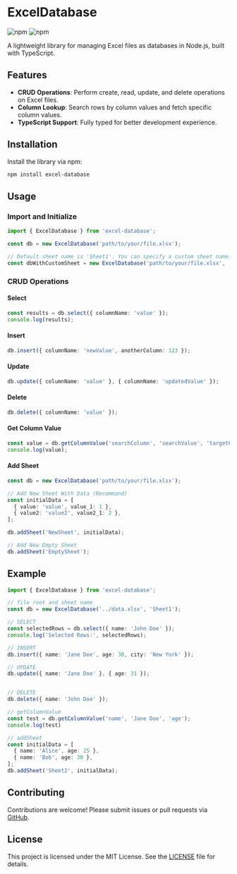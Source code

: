 # ExcelDatabase

![npm](https://img.shields.io/npm/v/excel-database) ![npm](https://img.shields.io/npm/dt/excel-database)

A lightweight library for managing Excel files as databases in Node.js, built with TypeScript.

## Features

- **CRUD Operations**: Perform create, read, update, and delete operations on Excel files.
- **Column Lookup**: Search rows by column values and fetch specific column values.
- **TypeScript Support**: Fully typed for better development experience.

## Installation

Install the library via npm:

```bash
npm install excel-database
```

## Usage

### Import and Initialize

```typescript
import { ExcelDatabase } from 'excel-database';

const db = new ExcelDatabase('path/to/your/file.xlsx');

// Default sheet name is 'Sheet1'. You can specify a custom sheet name:
const dbWithCustomSheet = new ExcelDatabase('path/to/your/file.xlsx', 'CustomSheetName');
```

### CRUD Operations

#### Select

```typescript
const results = db.select({ columnName: 'value' });
console.log(results);
```

#### Insert

```typescript
db.insert({ columnName: 'newValue', anotherColumn: 123 });
```

#### Update

```typescript
db.update({ columnName: 'value' }, { columnName: 'updatedValue' });
```

#### Delete

```typescript
db.delete({ columnName: 'value' });
```

#### Get Column Value

```typescript
const value = db.getColumnValue('searchColumn', 'searchValue', 'targetColumn');
console.log(value);
```

#### Add Sheet
```typescript
const db = new ExcelDatabase('path/to/your/file.xlsx');

// Add New Sheet With Data (Recommand)
const initialData = [
  { value: 'value', value_1: 1 },
  { value2: 'value2', value2_1: 2 },
];

db.addSheet('NewSheet', initialData);

// Add New Empty Sheet
db.addSheet('EmptySheet');
```

## Example
```typescript
import { ExcelDatabase } from 'excel-database';

// file root and sheet name
const db = new ExcelDatabase('../data.xlsx', 'Sheet1');

// SELECT
const selectedRows = db.select({ name: 'John Doe' });
console.log('Selected Rows:', selectedRows);

// INSERT
db.insert({ name: 'Jane Doe', age: 30, city: 'New York' });

// UPDATE
db.update({ name: 'Jane Doe' }, { age: 31 });


// DELETE
db.delete({ name: 'John Doe' });

// getColumnValue
const test = db.getColumnValue('name', 'Jane Doe', 'age');
console.log(test)

// addSheet
const initialData = [
  { name: 'Alice', age: 25 },
  { name: 'Bob', age: 30 },
];
db.addSheet('Sheet2', initialData);
```

## Contributing

Contributions are welcome! Please submit issues or pull requests via [GitHub](https://github.com/whitespaca/excel-database).

## License

This project is licensed under the MIT License. See the [LICENSE](LICENSE) file for details.